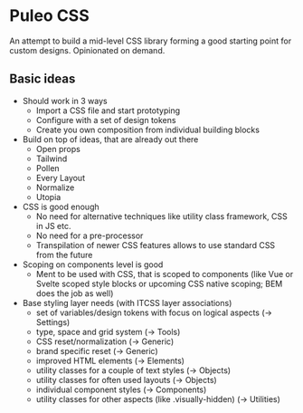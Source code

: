# Puleo CSS

An attempt to build a mid-level CSS library forming a good starting point for
custom designs. Opinionated on demand.

## Basic ideas

- Should work in 3 ways
  - Import a CSS file and start prototyping
  - Configure with a set of design tokens
  - Create you own composition from individual building blocks
- Build on top of ideas, that are already out there
  - Open props
  - Tailwind
  - Pollen
  - Every Layout
  - Normalize
  - Utopia
- CSS is good enough
  - No need for alternative techniques like utility class framework, CSS in JS etc.
  - No need for a pre-processor
  - Transpilation of newer CSS features allows to use standard CSS from the future
- Scoping on components level is good
  - Ment to be used with CSS, that is scoped to components (like Vue or Svelte
    scoped style blocks or upcoming CSS native scoping; BEM does the job as well)
- Base styling layer needs (with ITCSS layer associations)
  - set of variables/design tokens with focus on logical aspects (-> Settings)
  - type, space and grid system (-> Tools)
  - CSS reset/normalization (-> Generic)
  - brand specific reset (-> Generic)
  - improved HTML elements (-> Elements)
  - utility classes for a couple of text styles (-> Objects)
  - utility classes for often used layouts (-> Objects)
  - individual component styles (-> Components)
  - utility classes for other aspects (like .visually-hidden) (-> Utilities)
